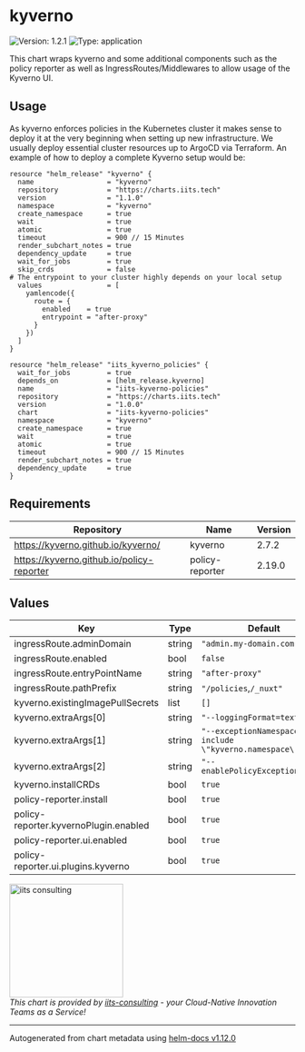 # kyverno

![Version: 1.2.1](https://img.shields.io/badge/Version-1.2.1-informational?style=flat-square) ![Type: application](https://img.shields.io/badge/Type-application-informational?style=flat-square)

This chart wraps kyverno and some additional components such as the policy reporter as well as
IngressRoutes/Middlewares to allow usage of the Kyverno UI.

## Usage

As kyverno enforces policies in the Kubernetes cluster it makes sense to deploy it at the very
beginning when setting up new infrastructure. We usually deploy essential cluster resources up to
ArgoCD via Terraform. An example of how to deploy a complete Kyverno setup would be:

```
resource "helm_release" "kyverno" {
  name                  = "kyverno"
  repository            = "https://charts.iits.tech"
  version               = "1.1.0"
  namespace             = "kyverno"
  create_namespace      = true
  wait                  = true
  atomic                = true
  timeout               = 900 // 15 Minutes
  render_subchart_notes = true
  dependency_update     = true
  wait_for_jobs         = true
  skip_crds             = false
# The entrypoint to your cluster highly depends on your local setup
  values                = [
    yamlencode({
      route = {
        enabled    = true
        entrypoint = "after-proxy"
      }
    })
  ]
}

resource "helm_release" "iits_kyverno_policies" {
  wait_for_jobs         = true
  depends_on            = [helm_release.kyverno]
  name                  = "iits-kyverno-policies"
  repository            = "https://charts.iits.tech"
  version               = "1.0.0"
  chart                 = "iits-kyverno-policies"
  namespace             = "kyverno"
  create_namespace      = true
  wait                  = true
  atomic                = true
  timeout               = 900 // 15 Minutes
  render_subchart_notes = true
  dependency_update     = true
}
```

## Requirements

| Repository | Name | Version |
|------------|------|---------|
| https://kyverno.github.io/kyverno/ | kyverno | 2.7.2 |
| https://kyverno.github.io/policy-reporter | policy-reporter | 2.19.0 |

## Values

| Key | Type | Default | Description |
|-----|------|---------|-------------|
| ingressRoute.adminDomain | string | `"admin.my-domain.com"` |  |
| ingressRoute.enabled | bool | `false` |  |
| ingressRoute.entryPointName | string | `"after-proxy"` |  |
| ingressRoute.pathPrefix | string | `"/policies`,`/_nuxt"` |  |
| kyverno.existingImagePullSecrets | list | `[]` |  |
| kyverno.extraArgs[0] | string | `"--loggingFormat=text"` |  |
| kyverno.extraArgs[1] | string | `"--exceptionNamespace={{ include \"kyverno.namespace\" . }}"` |  |
| kyverno.extraArgs[2] | string | `"--enablePolicyException=true"` |  |
| kyverno.installCRDs | bool | `true` |  |
| policy-reporter.install | bool | `true` |  |
| policy-reporter.kyvernoPlugin.enabled | bool | `true` |  |
| policy-reporter.ui.enabled | bool | `true` |  |
| policy-reporter.ui.plugins.kyverno | bool | `true` |  |

<img src="https://iits-consulting.de/wp-content/uploads/2021/08/iits-logo-2021-red-square-xl.png"
alt="iits consulting" id="logo" width="200" height="200">
<br>
*This chart is provided by [iits-consulting](https://iits-consulting.de/) - your Cloud-Native Innovation Teams as a Service!*

----------------------------------------------
Autogenerated from chart metadata using [helm-docs v1.12.0](https://github.com/norwoodj/helm-docs/releases/v1.12.0)
